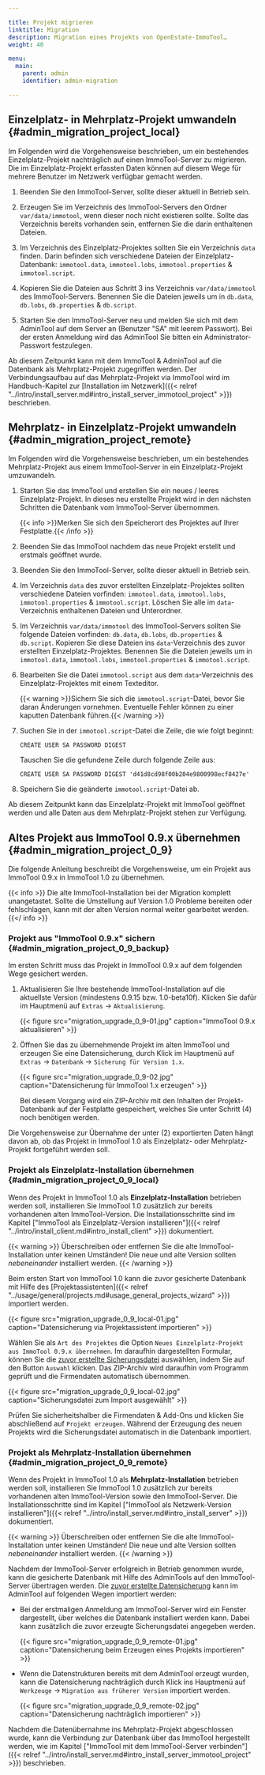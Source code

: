 ```yaml
---

title: Projekt migrieren
linktitle: Migration
description: Migration eines Projekts von OpenEstate-ImmoTool…
weight: 40

menu:
  main:
    parent: admin
    identifier: admin-migration

---
```



## Einzelplatz- in Mehrplatz-Projekt umwandeln {#admin_migration_project_local}

Im Folgenden wird die Vorgehensweise beschrieben, um ein bestehendes Einzelplatz-Projekt nachträglich auf einen ImmoTool-Server zu migrieren. Die im Einzelplatz-Projekt erfassten Daten können auf diesem Wege für mehrere Benutzer im Netzwerk verfügbar gemacht werden.

1.  Beenden Sie den ImmoTool-Server, sollte dieser aktuell in Betrieb sein.

2.  Erzeugen Sie im Verzeichnis des ImmoTool-Servers den Ordner `var/data/immotool`, wenn dieser noch nicht existieren sollte. Sollte das Verzeichnis bereits vorhanden sein, entfernen Sie die darin enthaltenen Dateien.

3.  Im Verzeichnis des Einzelplatz-Projektes sollten Sie ein Verzeichnis `data` finden. Darin befinden sich verschiedene Dateien der Einzelplatz-Datenbank: `immotool.data`, `immotool.lobs`, `immotool.properties` & `immotool.script`.

4.  Kopieren Sie die Dateien aus Schritt 3 ins Verzeichnis `var/data/immotool` des ImmoTool-Servers. Benennen Sie die Dateien jeweils um in `db.data`, `db.lobs`, `db.properties` & `db.script`.

5.  Starten Sie den ImmoTool-Server neu und melden Sie sich mit dem AdminTool auf dem Server an (Benutzer "SA" mit leerem Passwort). Bei der ersten Anmeldung wird das AdminTool Sie bitten ein Administrator-Passwort festzulegen.

Ab diesem Zeitpunkt kann mit dem ImmoTool & AdminTool auf die Datenbank als Mehrplatz-Projekt zugegriffen werden. Der Verbindungsaufbau auf das Mehrplatz-Projekt via ImmoTool wird im Handbuch-Kapitel zur [Installation im Netzwerk]({{< relref "../intro/install_server.md#intro_install_server_immotool_project" >}}) beschrieben.


## Mehrplatz- in Einzelplatz-Projekt umwandeln {#admin_migration_project_remote}

Im Folgenden wird die Vorgehensweise beschrieben, um ein bestehendes Mehrplatz-Projekt aus einem ImmoTool-Server in ein Einzelplatz-Projekt umzuwandeln.

1.  Starten Sie das ImmoTool und erstellen Sie ein neues / leeres Einzelplatz-Projekt. In dieses neu erstellte Projekt wird in den nächsten Schritten die Datenbank vom ImmoTool-Server übernommen.

    {{< info >}}Merken Sie sich den Speicherort des Projektes auf Ihrer Festplatte.{{< /info >}}

2.  Beenden Sie das ImmoTool nachdem das neue Projekt erstellt und erstmals geöffnet wurde.

3.  Beenden Sie den ImmoTool-Server, sollte dieser aktuell in Betrieb sein.

4.  Im Verzeichnis `data` des zuvor erstellten Einzelplatz-Projektes sollten verschiedene Dateien vorfinden: `immotool.data`, `immotool.lobs`, `immotool.properties` & `immotool.script`. Löschen Sie alle im `data`-Verzeichnis enthaltenen Dateien und Unterordner.

5.  Im Verzeichnis `var/data/immotool` des ImmoTool-Servers sollten Sie folgende Dateien vorfinden: `db.data`, `db.lobs`, `db.properties` & `db.script`. Kopieren Sie diese Dateien ins `data`-Verzeichnis des zuvor erstellten Einzelplatz-Projektes. Benennen Sie die Dateien jeweils um in `immotool.data`, `immotool.lobs`, `immotool.properties` & `immotool.script`.

6.  Bearbeiten Sie die Datei `immotool.script` aus dem `data`-Verzeichnis des Einzelplatz-Projektes mit einem Texteditor.

    {{< warning >}}Sichern Sie sich die `immotool.script`-Datei, bevor Sie daran Änderungen vornehmen. Eventuelle Fehler können zu einer kaputten Datenbank führen.{{< /warning >}}

7.  Suchen Sie in der `immotool.script`-Datei die Zeile, die wie folgt beginnt:
    ```
    CREATE USER SA PASSWORD DIGEST
    ```

    Tauschen Sie die gefundene Zeile durch folgende Zeile aus:
    ```
    CREATE USER SA PASSWORD DIGEST 'd41d8cd98f00b204e9800998ecf8427e'
    ```

8.  Speichern Sie die geänderte `immotool.script`-Datei ab.

Ab diesem Zeitpunkt kann das Einzelplatz-Projekt mit ImmoTool geöffnet werden und alle Daten aus dem Mehrplatz-Projekt stehen zur Verfügung.


## Altes Projekt aus ImmoTool 0.9.x übernehmen {#admin_migration_project_0_9}

Die folgende Anleitung beschreibt die Vorgehensweise, um ein Projekt aus ImmoTool 0.9.x in ImmoTool 1.0 zu übernehmen.

{{< info >}}
Die alte ImmoTool-Installation bei der Migration komplett unangetastet. Sollte die Umstellung auf Version 1.0 Probleme bereiten oder fehlschlagen, kann mit der alten Version normal weiter gearbeitet werden.
{{</ info >}}


### Projekt aus "ImmoTool 0.9.x" sichern {#admin_migration_project_0_9_backup}

Im ersten Schritt muss das Projekt in ImmoTool 0.9.x auf dem folgenden Wege gesichert werden.

1.  Aktualisieren Sie Ihre bestehende ImmoTool-Installation auf die aktuellste Version (mindestens 0.9.15 bzw. 1.0-beta10f). Klicken Sie dafür im Hauptmenü auf `Extras` → `Aktualisierung`.

    {{< figure src="migration_upgrade_0_9-01.jpg" caption="ImmoTool 0.9.x aktualisieren" >}}

2.  Öffnen Sie das zu übernehmende Projekt im alten ImmoTool und erzeugen Sie eine Datensicherung, durch Klick im Hauptmenü auf `Extras` → `Datenbank` → `Sicherung für Version 1.x`.

    {{< figure src="migration_upgrade_0_9-02.jpg" caption="Datensicherung für ImmoTool 1.x erzeugen" >}}

    Bei diesem Vorgang wird ein ZIP-Archiv mit den Inhalten der Projekt-Datenbank auf der Festplatte gespeichert, welches Sie unter Schritt (4) noch benötigen werden.

Die Vorgehensweise zur Übernahme der unter (2) exportierten Daten hängt davon ab, ob das Projekt in ImmoTool 1.0 als Einzelplatz- oder Mehrplatz-Projekt fortgeführt werden soll.


### Projekt als Einzelplatz-Installation übernehmen {#admin_migration_project_0_9_local}

Wenn des Projekt in ImmoTool 1.0 als **Einzelplatz-Installation** betrieben werden soll, installieren Sie ImmoTool 1.0 zusätzlich zur bereits vorhandenen alten ImmoTool-Version. Die Installationsschritte sind im Kapitel ["ImmoTool als Einzelplatz-Version installieren"]({{< relref "../intro/install_client.md#intro_install_client" >}}) dokumentiert.

{{< warning >}}
Überschreiben oder entfernen Sie die alte ImmoTool-Installation unter keinen Umständen! Die neue und alte Version sollten *nebeneinander* installiert werden.
{{< /warning >}}

Beim ersten Start von ImmoTool 1.0 kann die zuvor gesicherte Datenbank mit Hilfe des [Projektassistenten]({{< relref "../usage/general/projects.md#usage_general_projects_wizard" >}}) importiert werden.

{{< figure src="migration_upgrade_0_9_local-01.jpg" caption="Datensicherung via Projektassistent importieren" >}}

Wählen Sie als `Art des Projektes` die Option `Neues Einzelplatz-Projekt aus ImmoTool 0.9.x übernehmen`. Im daraufhin dargestellten Formular, können Sie die [zuvor erstellte Sicherungsdatei](#admin_migration_project_0_9_backup) auswählen, indem Sie auf den Button `Auswahl` klicken. Das ZIP-Archiv wird daraufhin vom Programm geprüft und die Firmendaten automatisch übernommen.

{{< figure src="migration_upgrade_0_9_local-02.jpg" caption="Sicherungsdatei zum Import ausgewählt" >}}

Prüfen Sie sicherheitshalber die Firmendaten & Add-Ons und klicken Sie abschließend auf `Projekt erzeugen`. Während der Erzeugung des neuen Projekts wird die Sicherungsdatei automatisch in die Datenbank importiert.


### Projekt als Mehrplatz-Installation übernehmen {#admin_migration_project_0_9_remote}

Wenn des Projekt in ImmoTool 1.0 als **Mehrplatz-Installation** betrieben werden soll, installieren Sie ImmoTool 1.0 zusätzlich zur bereits vorhandenen alten ImmoTool-Version sowie den ImmoTool-Server. Die Installationsschritte sind im Kapitel ["ImmoTool als Netzwerk-Version installieren"]({{< relref "../intro/install_server.md#intro_install_server" >}}) dokumentiert.

{{< warning >}}
Überschreiben oder entfernen Sie die alte ImmoTool-Installation unter keinen Umständen! Die neue und alte Version sollten *nebeneinander* installiert werden.
{{< /warning >}}

Nachdem der ImmoTool-Server erfolgreich in Betrieb genommen wurde, kann die gesicherte Datenbank mit Hilfe des AdminTools auf den ImmoTool-Server übertragen werden. Die [zuvor erstellte Datensicherung](#admin_migration_project_0_9_backup) kann im AdminTool auf folgenden Wegen importiert werden:

-   Bei der erstmaligen Anmeldung am ImmoTool-Server wird ein Fenster dargestellt, über welches die Datenbank installiert werden kann. Dabei kann zusätzlich die zuvor erzeugte Sicherungsdatei angegeben werden.

    {{< figure src="migration_upgrade_0_9_remote-01.jpg" caption="Datensicherung beim Erzeugen eines Projekts importieren" >}}

-   Wenn die Datenstrukturen bereits mit dem AdminTool erzeugt wurden, kann die Datensicherung nachträglich durch Klick ins Hauptmenü auf `Werkzeuge` → `Migration aus früherer Version` importiert werden.

    {{< figure src="migration_upgrade_0_9_remote-02.jpg" caption="Datensicherung nachträglich importieren" >}}

Nachdem die Datenübernahme ins Mehrplatz-Projekt abgeschlossen wurde, kann die Verbindung zur Datenbank über das ImmoTool hergestellt werden, wie im Kapitel ["ImmoTool mit dem ImmoTool-Server verbinden"]({{< relref "../intro/install_server.md#intro_install_server_immotool_project" >}}) beschrieben.

